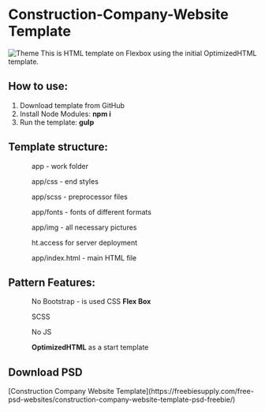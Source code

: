 # Construction-Company-Website Template
![Theme](https://cdn.freebiesupply.com/images/large/1x/construction-company-website-template-u96.jpg)
This is HTML template on Flexbox using the initial OptimizedHTML template.

<h2>How to use:</h2>
<ol>
	<li>Download template from GitHub</li>
	<li>Install Node Modules: <strong>npm i</strong></li>
	<li>Run the template: <strong>gulp</strong></li>
</ol>

<h2>Template structure:</h2>
<ol>
	<ul>app - work folder</ul>
	<ul>app/css - end styles</ul>
	<ul>app/scss - preprocessor files</ul>
  <ul>app/fonts - fonts of different formats</ul>
  <ul>app/img - all necessary pictures</ul>
  <ul>ht.access for server deployment</ul>
  <ul>app/index.html - main HTML file</ul>
</ol>

<h2>Pattern Features:</h2>
<ol>
	<ul>No Bootstrap - is used CSS <strong>Flex Box</strong></ul>
  <ul>SCSS</ul>
  <ul>No JS</ul>
  <ul><strong>OptimizedHTML</strong> as a start template</ul>
</ol>

<h2>Download PSD</h2>
[Construction Company Website Template](https://freebiesupply.com/free-psd-websites/construction-company-website-template-psd-freebie/)
